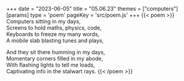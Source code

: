 +++
date = "2023-06-05"
title = "05.06.23"
themes = ["computers"]
[params]
  type = 'poem'
  pageKey = 'src/poem.js'
+++
{{< poem >}}
Computers sitting in my days,  
Screens to hold maths, physics, code,  
Keyboards to freeze my many words,  
A mobile slab blasting tunes and plays,  
  
And they sit there humming in my days,  
Momentary corners filled in my abode,  
With flashing lights to tell me loads,  
Captivating info in the stalwart rays.
{{< /poem >}}